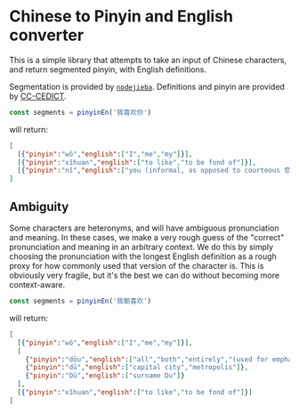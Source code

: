 # Chinese to Pinyin and English converter

This is a simple library that attempts to take an input of Chinese characters, and return segmented pinyin,
with English definitions.

Segmentation is provided by [`nodejieba`](https://github.com/yanyiwu/nodejieba).
Definitions and pinyin are provided by [CC-CEDICT](https://cc-cedict.org/wiki/).

```javascript
const segments = pinyinEn('我喜欢你')
```

will return:

```json
[
  [{"pinyin":"wǒ","english":["I","me","my"]}],
  [{"pinyin":"xǐhuan","english":["to like","to be fond of"]}],
  [{"pinyin":"nǐ","english":["you (informal, as opposed to courteous 您[nin2])"]}]
]
```

## Ambiguity

Some characters are heteronyms, and will have ambiguous pronunciation and meaning. In these cases, we make a very
rough guess of the "correct" pronunciation and meaning in an arbitrary context. We do this by simply choosing the
pronunciation with the longest English definition as a rough proxy for how commonly used that version of the
character is. This is obviously very fragile, but it's the best we can do without becoming more context-aware.

```javascript
const segments = pinyinEn('我都喜欢')
```

will return:

```json
[
  [{"pinyin":"wǒ","english":["I","me","my"]}],
  [
    {"pinyin":"dōu","english":["all","both","entirely","(used for emphasis) even","already","(not) at all"]},
    {"pinyin":"dū","english":["capital city","metropolis"]},
    {"pinyin":"Dū","english":["surname Du"]}
  ],
  [{"pinyin":"xǐhuan","english":["to like","to be fond of"]}]
]
```

